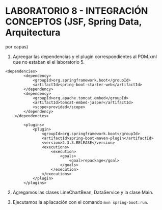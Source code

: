 # LABORATORIO 8 - INTEGRACIÓN CONCEPTOS (JSF, Spring Data, Arquitectura
por capas)

1. Agreegar las dependencias y el plugin correspondientes al POM.xml que no estaban el el laboratorio 5.

```
<dependencies>
        <dependency>
            <groupId>org.springframework.boot</groupId>
            <artifactId>spring-boot-starter-web</artifactId>
        </dependency>
        <dependency>
            <groupId>org.apache.tomcat.embed</groupId>
            <artifactId>tomcat-embed-jasper</artifactId>
            <scope>provided</scope>
        </dependency>
    </dependencies>
```

```
        <plugins>
            <plugin>
                <groupId>org.springframework.boot</groupId>
                <artifactId>spring-boot-maven-plugin</artifactId>
                <version>2.3.3.RELEASE</version>
                <executions>
                    <execution>
                        <goals>
                            <goal>repackage</goal>
                        </goals>
                    </execution>
                </executions>
            </plugin>
        </plugins>
```

2. Agregamos las clases LineChartBean, DataService y la clase Main.

3. Ejecutamos la apliacación con el comando `mvn spring-boot:run`.
